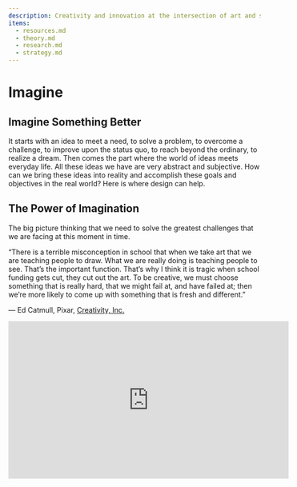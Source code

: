 ```yaml
---
description: Creativity and innovation at the intersection of art and science.
items:
  - resources.md
  - theory.md
  - research.md
  - strategy.md
---
```


# Imagine

## Imagine Something Better

It starts with an idea to meet a need, to solve a problem, to overcome a challenge, to improve upon the status quo, to reach beyond the ordinary, to realize a dream. Then comes the part where the world of ideas meets everyday life. All these ideas we have are very abstract and subjective. How can we bring these ideas into reality and accomplish these goals and objectives in the real world? Here is where design can help.

## The Power of Imagination

The big picture thinking that we need to solve the greatest challenges that we are facing at this moment in time.

“There is a terrible misconception in school that when we take art that we are teaching people to draw. What we are really doing is teaching people to see. That’s the important function. That’s why I think it is tragic when school funding gets cut, they cut out the art. To be creative, we must choose something that is really hard, that we might fail at, and have failed at; then we’re more likely to come up with something that is fresh and different.”

— Ed Catmull, Pixar, [Creativity, Inc.](https://medium.com/imaginaxiom/art-science-7f076db69e12)

<iframe width="560" height="315" src="https://www.youtube.com/embed/ZrjusPeOZRk" frameborder="0" allow="accelerometer; autoplay; encrypted-media; gyroscope; picture-in-picture" allowfullscreen></iframe>
